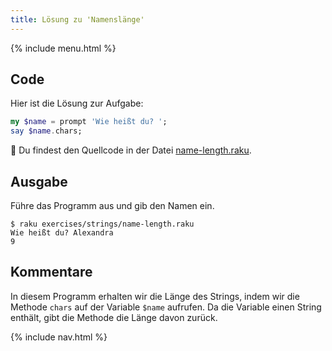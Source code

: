 ```yaml
---
title: Lösung zu 'Namenslänge'
---
```


{% include menu.html %}

## Code

Hier ist die Lösung zur Aufgabe:

```raku
my $name = prompt 'Wie heißt du? ';
say $name.chars;
```

🦋 Du findest den Quellcode in der Datei [name-length.raku](https://github.com/ash/raku-course/blob/master/exercises/strings/name-length.raku).

## Ausgabe

Führe das Programm aus und gib den Namen ein.

```console
$ raku exercises/strings/name-length.raku 
Wie heißt du? Alexandra
9
```

## Kommentare

In diesem Programm erhalten wir die Länge des Strings, indem wir die Methode `chars` auf der Variable `$name` aufrufen. Da die Variable einen String enthält, gibt die Methode die Länge davon zurück.

{% include nav.html %}